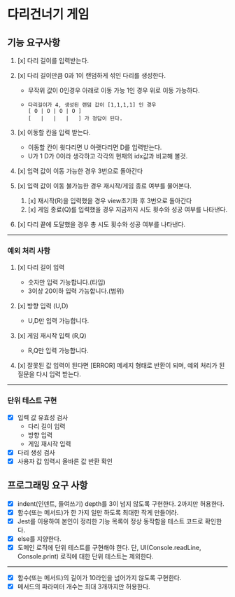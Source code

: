 # 다리건너기 게임

## 기능 요구사항

1.  [x] 다리 길이를 입력받는다.
2.  [x] 다리 길이만큼 0과 1이 랜덤하게 섞인 다리를 생성한다.

    - 무작위 값이 0인경우 아래로 이동 가능 1인 경우 위로 이동 가능하다.
    -     다리길이가 4, 생성된 랜덤 값이 [1,1,1,1] 인 경우
          [ O | O | O | O ]
          [   |   |   |   ] 가 정답이 된다.

3.  [x] 이동할 칸을 입력 받는다.

    - 이동할 칸이 윗다리면 U 아랫다리면 D를 입력받는다.
    - U가 1 D가 0이라 생각하고 각각의 현재의 idx값과 비교해 볼것.

4.  [x] 입력 값이 이동 가능한 경우 3번으로 돌아간다
5.  [x] 입력 값이 이동 불가능한 경우 재시작/게임 종료 여부를 물어본다.
    1.  [x] 재시작(R)을 입력했을 경우 view초기화 후 3번으로 돌아간다
    2.  [x] 게임 종료(Q)를 입력했을 경우 지금까지 시도 횟수와 성공 여부를 나타낸다.
6.  [x] 다리 끝에 도달했을 경우 총 시도 횟수와 성공 여부를 나타낸다.

---

### 예외 처리 사항

1. [x] 다리 길이 입력

   - 숫자만 입력 가능합니다.(타입)
   - 3이상 20이하 입력 가능합니다.(범위)

2. [x] 방향 입력 (U,D)

   - U,D만 입력 가능합니다.

3. [x] 게임 재시작 입력 (R,Q)

   - R,Q만 입력 가능합니다.

4. [x] 잘못된 값 입력이 된다면 [ERROR] 메세지 형태로 반환이 되며, 예외 처리가 된 질문을 다시 입력 받는다.

---

### 단위 테스트 구현

- [x] 입력 값 유효성 검사
  - 다리 길이 입력
  - 방향 입력
  - 게임 재시작 입력
- [x] 다리 생성 검사
- [x] 사용자 값 입력시 올바른 값 반환 확인

## 프로그래밍 요구 사항

- [x] indent(인덴트, 들여쓰기) depth를 3이 넘지 않도록 구현한다. 2까지만 허용한다.
- [x] 함수(또는 메서드)가 한 가지 일만 하도록 최대한 작게 만들어라.
- [x] Jest를 이용하여 본인이 정리한 기능 목록이 정상 동작함을 테스트 코드로 확인한다.
- [x] else를 지양한다.
- [x] 도메인 로직에 단위 테스트를 구현해야 한다. 단, UI(Console.readLine, Console.print) 로직에 대한 단위 테스트는 제외한다.

---

- [x] 함수(또는 메서드)의 길이가 10라인을 넘어가지 않도록 구현한다.
- [x] 메서드의 파라미터 개수는 최대 3개까지만 허용한다.
